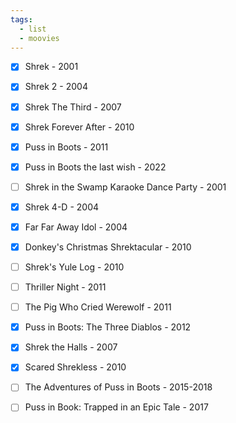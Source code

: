 ```yaml
---
tags:
  - list
  - moovies
---
```


- [x] Shrek - 2001
- [x] Shrek 2 - 2004
- [x] Shrek The Third - 2007
- [x] Shrek Forever After - 2010
- [x] Puss in Boots - 2011
- [x] Puss in Boots the last wish - 2022
- [ ] Shrek in the Swamp Karaoke Dance Party - 2001
- [x] Shrek 4-D - 2004
- [x] Far Far Away Idol - 2004
- [x] Donkey's Christmas Shrektacular - 2010
- [ ] Shrek's Yule Log - 2010
- [ ] Thriller Night - 2011
- [ ] The Pig Who Cried Werewolf - 2011
- [x] Puss in Boots: The Three Diablos - 2012
- [x] Shrek the Halls - 2007
- [x] Scared Shrekless - 2010
- [ ] The Adventures of Puss in Boots - 2015-2018
- [ ] Puss in Book: Trapped in an Epic Tale - 2017
   

